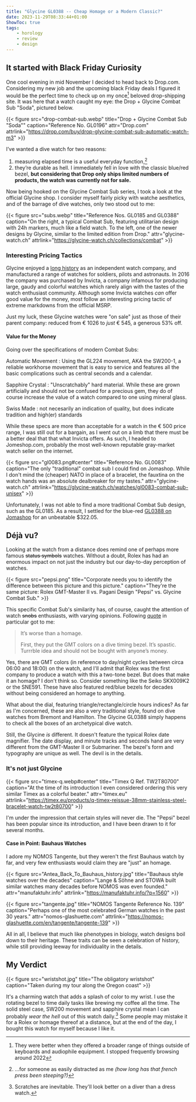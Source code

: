 ```yaml
---
title: "Glycine GL0388 -- Cheap Homage or a Modern Classic?"
date: 2023-11-29T08:33:44+01:00
ShowToc: true
tags:
    - horology
    - review
    - design
---
```


## It started with Black Friday Curiosity
One cool evening in mid November I decided to head back to Drop.com. Considering my new job and the upcoming black Friday deals I figured it would be the perfect time to check up on my once[^drop] beloved drop-shipping site. It was here that a watch caught my eye: the Drop + Glycine Combat Sub "Soda", pictured below.

{{< figure src="drop-combat-sub.webp" title="Drop + Glycine Combat Sub \"Soda\"" caption="Reference No. GL0196" attr="Drop.com" attrlink="https://drop.com/buy/drop-glycine-combat-sub-automatic-watch-m3" >}}

I’ve wanted a dive watch for two reasons:
1. measuring elapsed time is a useful everyday function,[^elapsed]
2. they’re durable as hell.
I immediately fell in love with the classic blue/red bezel, **but considering that Drop only ships limited numbers of products, the watch was currently not for sale.**

Now being hooked on the Glycine Combat Sub series, I took a look at the official Glycine shop. I consider myself fairly picky with watche aesthetics, and of the barrage of dive watches, only two stood out to me:

{{< figure src="subs.webp" title="Reference Nos. GL0185 and GL0388" caption="On the right, a typical Combat Sub, featuring utilitarian design with 24h markers, much like a field watch. To the left, one of the newer designs by Glycine, similar to the limited edition from Drop." attr="glycine-watch.ch" attrlink="https://glycine-watch.ch/collections/combat" >}}

### Interesting Pricing Tactics
Glycine enjoyed a [long history](https://en.wikipedia.org/wiki/Glycine_(watch)#History) as an independent watch company, and manufactured a range of watches for soldiers, pilots and astronauts. In 2016 the company was purchased by Invicta, a company infamous for producing large, gaudy and colorful watches which rarely align with the tastes of the watch enthusiast community. Although some Invicta watches *can* offer good value for the money, most follow an interesting pricing tactic of extreme markdowns from the official MSRP.

Just my luck, these Glycine watches were "on sale" just as those of their parent company: reduced from € 1026 to *just* € 545, a generous 53% off.

#### Value for the Money
Going over the specifications of modern Combat Subs:

Automatic Movement
: Using the GL224 movement, AKA the SW200-1, a reliable workhorse movement that is easy to service and features all the basic complications such as central seconds and a calendar.

Sapphire Crystal
: "Unscratchably" hard material. While these are grown artificially and should not be confused for a precious gem, they do of course increase the value of a watch compared to one using mineral glass.

Swiss Made
: not necesarily an indication of quality, but does indicate tradition and high(er) standards

While these specs are more than acceptable for a watch in the € 500 price range, I was still out for a bargain, as I went out on a limb that there must be a better deal that that what Invicta offers. As such, I headed to Jomeshop.com, probably the most well-known reputable gray-market watch seller on the internet.

{{< figure src="gl0083.png#center" title="Reference No. GL0083" caption="The only \"traditional\" combat sub I could find on Jomashop. While I don't mind the (cheaper) NATO in place of a bracelet, the fauxtina on the watch hands was an absolute dealbreaker for my tastes." attr="glycine-watch.ch" attrlink="https://glycine-watch.ch/watches/gl0083-combat-sub-unisex" >}}

Unfortunately, I was not able to find a more traditional Combat Sub design, such as the GL0185. As a result, I settled for the blue-red [GL0388 on Jomashop](https://www.jomashop.com/glycine-combat-sub-sport-steel-automatic-black-dial-mens-watch-gl0388.html) for an unbeatable $322.05.

## Déjà vu?
Looking at the watch from a distance does remind one of perhaps more famous ~~status symbols~~ watches. Without a doubt, Rolex has had an enormous impact on not just the industry but our day-to-day perception of watches.

{{< figure src="pepsi.png" title="Corporate needs you to identify the difference between this picture and this picture." caption="They're the same picture: Rolex GMT-Master II vs. Pagani Design \"Pepsi\" vs. Glycine Combat Sub." >}}

This specific Combat Sub's similarity has, of course, caught the attention of watch ~~snobs~~ enthusiasts, with varying opinions. Following [quote](https://www.watchuseek.com/threads/does-the-glycine-combat-sub-pepsi-gmt-count-as-an-homage.5286224/post-53116271) in particular got to me:

>It’s worse than a homage.
>
>First, they put the GMT colors on a dive timing bezel. It’s spastic. Turrrble idea and should not be bought with anyone’s money.

Yes, there are GMT colors (in reference to day/night cycles between circa 06:00 and 18:00) on the watch, and I'll admit that Rolex was the first company to produce a watch with this a two-tone bezel. But does that make it an homage? I don't think so. Consider something like the Seiko SKX009K2 or the SNE591. These have also featured red/blue bezels for decades without being considered an homage to anything.

What about the dial, featuring triangle/rectangle/circle hours indices? As far as I'm concerned, these are also a very traditional style, found on dive watches from Bremont and Hamilton. The Glycine GL0388 simply happens to check all the boxes of an archetypical dive watch.

Still, the Glycine _is_ different. It doesn't feature the typical Rolex date magnifier. The date display, and minute tracks and seconds hand are very different from the GMT-Master II or Submariner. The bezel's form and typography are unique as well. The devil is in the details.

### It's not just Glycine

{{< figure src="timex-q.webp#center" title="Timex Q Ref. TW2T80700" caption="At the time of its introduction I even considered ordering this very similar Timex as a colorful beater." attr="timex.eu" attrlink="https://timex.eu/products/q-timex-reissue-38mm-stainless-steel-bracelet-watch-tw2t80700" >}}

I'm under the impression that certain styles will never die. The "Pepsi" bezel has been popular since its introduction, and I have been drawn to it for several months. 

#### Case in Point: Bauhaus Watches
I adore my NOMOS Tangente, but they weren't the first Bauhaus watch by far, and very few enthusiasts would claim they are "just" an homage.

{{< figure src="Antea_Back_To_Bauhaus_history.jpg" title="Bauhaus style watches over the decades" caption="Lange & Söhne and STOWA built similar watches many decades before NOMOS was even founded." attr="manufaktuhr.info" attrlink="https://manufaktuhr.info/?p=1560" >}}

{{< figure src="tangente.jpg" title="NOMOS Tangente Reference No. 139" caption="Perhaps one of the most celebrated German watches in the past 30 years." attr="nomos-glashuette.com" attrlink="https://nomos-glashuette.com/en/tangente/tangente-139" >}}

All in all, I believe that much like phenotypes in biology, watch designs boil down to their heritage. These traits can be seen a celebration of history, while still providing leeway for individuality in the details.

## My Verdict

{{< figure src="wristshot.jpg" title="The obligatory wristshot" caption="Taken during my tour along the Oregon coast" >}}

It's a charming watch that adds a splash of color to my wrist. I use the rotating bezel to time daily tasks like brewing my coffee all the time. The solid steel case, SW200 movement and sapphire crystal mean I can probably _wear the hell_ out of this watch daily.[^wear] Some people may mistake it for a Rolex or homage thereof at a distance, but at the end of the day, I bought this watch for myself because I like it.

[^drop]: They were better when they offered a broader range of things outside of keyboards and audiophile equipment. I stopped frequently browsing around 2022
[^elapsed]: ...for someone as easily distracted as me *(how long has that french press been steeping?)*
[^wear]: Scratches are inevitable. They'll look better on a diver than a dress watch.